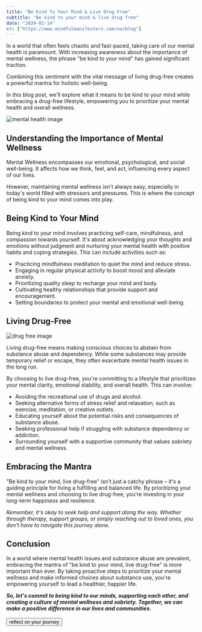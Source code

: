 ```yaml
---
title: "Be Kind To Your Mind & Live Drug Free"
subtitle: "Be kind to your mind & live drug free"
date: "2024-02-14"
cr: ["https://www.mindfulmanifesters.com/ourblog"]
---
```


In a world that often feels chaotic and fast-paced, taking care of our mental health is paramount. With increasing awareness about the <a href="https://healthlibrary.telus.com/en/individuals-families/10-reasons-why-mental-health-is-important" style="text-decoration: none;" target="_blank" rel="noreferrer">importance of mental wellness</a>, the phrase "be kind to your mind" has gained significant traction.

Combining this sentiment with the vital message of living drug-free creates a powerful mantra for holistic well-being.

In this blog post, we'll explore what it means to be kind to your mind while embracing a drug-free lifestyle, empowering you to <a href="https://www.calm.com/blog/6-ways-to-prioritize-your-mental-health" style="text-decoration: none;" target="_blank" rel="noreferrer">prioritize your mental health and overall wellness</a>.

<!-- After watching [High Score](https://www.youtube.com/watch?v=B4jopG1wX88) on Netflix, I was suddenly inspired to develop a retro-style game. I think it was a combination of the aesthetics and nostalgia that motivated me.

It turned out to be a pretty fun experience, and something I'd recommend as a weekend project to any developer. With tools like [PICO-8](https://www.lexaloffle.com/pico-8.php) (a NES-like virtual console), it's really easy to get started — even if you're a beginner to programming. -->

<!-- In this post, I'll be discussing why you should try your hand at retro-game development, and explain some of the technical limitations you'll be facing. -->

<!-- <div style="width:100%;height:0;padding-bottom:100%;position:relative;"><iframe src="https://giphy.com/embed/Rb0qg5uHQXQ1rP6Pw5" width="100%" height="50%" style="position:absolute" frameBorder="0" class="giphy-embed" allowFullScreen></iframe></div><p><a href="https://giphy.com/gifs/mtv-mhad-slugbugg-self-care-can-be-Rb0qg5uHQXQ1rP6Pw5">via GIPHY</a></p> -->

![mental health image](https://media4.giphy.com/media/v1.Y2lkPTc5MGI3NjExMnJlczBrbWJncDZoYjRiejV2aXFseGpldXp2OWwyZmZwaGpkajVsbSZlcD12MV9pbnRlcm5hbF9naWZfYnlfaWQmY3Q9Zw/Rb0qg5uHQXQ1rP6Pw5/giphy.gif)

## Understanding the Importance of Mental Wellness

<a href="https://www.cdc.gov/mentalhealth/learn/index.htm#:~:text=Mental%20health%20includes%20our%20emotional,others%2C%20and%20make%20healthy%20choices.&text=Mental%20health%20is%20important%20at,childhood%20and%20adolescence%20through%20adulthood." style="text-decoration: none;" target="_blank" >Mental Wellness</a> encompasses our emotional, psychological, and social well-being. It affects how we think, feel, and act, influencing every aspect of our lives.

However, maintaining mental wellness isn't always easy, especially in today's world filled with stressors and pressures. This is where the concept of being kind to your mind comes into play.

## Being Kind to Your Mind

Being kind to your mind involves practicing self-care, mindfulness, and compassion towards yourself. It's about <a href="https://be-sophro.com/blog/learning-to-observe-your-thoughts-without-judgement/" style="text-decoration: none;" target="_blank" >acknowledging your thoughts</a> and emotions without judgment and nurturing your mental health with positive habits and coping strategies. This can include activities such as:

- Practicing mindfulness meditation to quiet the mind and reduce stress.
- Engaging in regular physical activity to boost mood and alleviate anxiety.
- Prioritizing quality sleep to recharge your mind and body.
- Cultivating healthy relationships that provide support and encouragement.
- <a href="https://psychcentral.com/lib/10-way-to-build-and-preserve-better-boundaries" style="text-decoration: none;" target="_blank" >Setting boundaries</a> to protect your mental and emotional well-being.

## Living Drug-Free

![drug free image](https://media.tenor.com/pSzreKi-GbkAAAAi/i-am-not-high-george-w-bush.gif)

Living drug-free means making conscious choices to abstain from <a href="https://pacifichealthsystems.com/blog/what-is-the-difference-between-substance-abuse-and-substance-dependence/" style="text-decoration: none;" target="_blank" > substance abuse and dependency.</a> While some substances may provide temporary relief or escape, they often exacerbate mental health issues in the long run.

By choosing to live drug-free, you're committing to a lifestyle that prioritizes your mental clarity, emotional stability, and overall health. This can involve:

- Avoiding the recreational use of drugs and alcohol.
- Seeking alternative forms of stress relief and relaxation, such as exercise, meditation, or creative outlets.
- Educating yourself about the potential risks and consequences of substance abuse.
- Seeking professional help if struggling with substance dependency or addiction.
- Surrounding yourself with a supportive community that values sobriety and mental wellness.

## Embracing the Mantra

"Be kind to your mind, live drug-free" isn't just a catchy phrase – it's a guiding principle for living a fulfilling and balanced life. By prioritizing your mental wellness and choosing to live drug-free, you're investing in your long-term happiness and resilience.

<i>Remember, it's okay to seek help and support along the way. Whether through therapy, support groups, or simply reaching out to loved ones, you don't have to navigate this journey alone. </i>

## Conclusion

In a world where mental health issues and substance abuse are prevalent, embracing the mantra of "be kind to your mind, live drug-free" is more important than ever. By taking proactive steps to prioritize your mental wellness and make informed choices about substance use, you're empowering yourself to lead a healthier, happier life.

<strong><i>So, let's commit to being kind to our minds, supporting each other, and creating a culture of mental wellness and sobriety. Together, we can make a positive difference in our lives and communities.</i> </strong>
<br/>
<br/>
<button href="http://localhost:3000/#reflectSection" class="bg-blue-500 text-white p-2 rounded-md hover:bg-blue-700 focus:outline-none">
reflect on your journey
</button>
